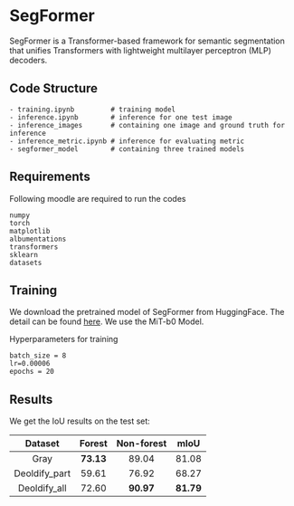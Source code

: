 # SegFormer

SegFormer is a Transformer-based framework for semantic segmentation that unifies Transformers with lightweight multilayer perceptron (MLP) decoders. 

## Code Structure

```
- training.ipynb         # training model
- inference.ipynb        # inference for one test image
- inference_images       # containing one image and ground truth for inference
- inference_metric.ipynb # inference for evaluating metric
- segformer_model        # containing three trained models
```

## Requirements
Following moodle are required to run the codes

```
numpy
torch
matplotlib
albumentations
transformers
sklearn
datasets
```

## Training

We download the pretrained model of SegFormer from HuggingFace. The detail can be found [here](https://huggingface.co/docs/transformers/main/model_doc/segformer). We use the MiT-b0 Model.

Hyperparameters for training
```
batch_size = 8
lr=0.00006
epochs = 20
```


## Results

We get the IoU results on the test set:

|    Dataset     |   Forest  | Non-forest  |    mIoU   |
| :------------: | :-------: | :---------: | :-------: |
|      Gray      | **73.13** |    89.04    |    81.08  |
|   Deoldify_part|   59.61   |    76.92    |    68.27  |
|   Deoldify_all |   72.60   |  **90.97**  |  **81.79**|




